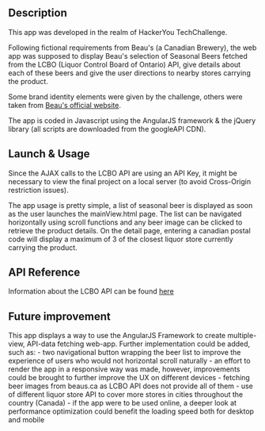 ## Description

This app was developed in the realm of HackerYou TechChallenge. 

Following fictional requirements from Beau's (a Canadian Brewery), the web app was supposed to display Beau's selection of Seasonal Beers fetched from the LCBO (Liquor Control Board of Ontario) API, give details about each of these beers and give the user directions to nearby stores carrying the product.

Some brand identity elements were given by the challenge, others were taken from [Beau's official website](http://beaus.ca).

The app is coded in Javascript using the AngularJS framework & the jQuery library (all scripts are downloaded from the googleAPI CDN).

## Launch & Usage

Since the AJAX calls to the LCBO API are using an API Key, it might be necessary to view the final project on a local server (to avoid Cross-Origin restriction issues). 

The app usage is pretty simple, a list of seasonal beer is displayed as soon as the user launches the mainView.html page. The list can be navigated horizontally using scroll functions and any beer image can be clicked to retrieve the product details. On the detail page, entering a canadian postal code will display a maximum of 3 of the closest liquor store currently carrying the product.  

## API Reference

Information about the LCBO API can be found [here](https://lcboapi.com/docs/v1)

## Future improvement

This app displays a way to use the AngularJS Framework to create multiple-view, API-data fetching web-app. Further implementation could be added, such as:
	- two navigational button wrapping the beer list to improve the experience of users who would not horizontal scroll naturally
	- an effort to render the app in a responsive way was made, however, improvements could be brought to further improve the UX on different devices
	- fetching beer images from beaus.ca as LCBO API does not provide all of them
	- use of different liquor store API to cover more stores in cities throughout the country (Canada)
	- if the app were to be used online, a deeper look at performance optimization could benefit the loading speed both for desktop and mobile 
